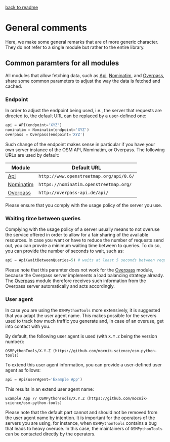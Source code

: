 [back to readme](../../../)

# General comments

Here, we make some general remarks that are of more generic character. They do not refer to a single module but rather to the entire library.

## Common paramters for all modules

All modules that allow fetching data, such as [Api](api.md), [Nominatim](nominatim.md), and [Overpass](overpass.md), share some common parameters to adjust the way the data is fetched and cached.

### Endpoint

In order to adjust the endpoint being used, i.e., the server that requests are directed to, the default URL can be replaced by a user-defined one:
```python
api = API(endpoint='XYZ')
nominatim = Nominatim(endpoint='XYZ')
overpass = Overpass(endpoint='XYZ')
```
Such change of the endpoint makes sense in particular if you have your own server instance of the OSM API, Nominatim, or Overpass. The following URLs are used by default:

| Module | Default URL |
| ------ | ----------- |
| [Api](api.md) | `http://www.openstreetmap.org/api/0.6/` |
| [Nominatim](nominatim.md) | `https://nominatim.openstreetmap.org/` |
| [Overpass](overpass.md) | `http://overpass-api.de/api/` |

Please ensure that you comply with the usage policy of the server you use.

### Waiting time between queries

Complying with the usage policy of a server usually means to not overuse the service offered in order to allow for a fair sharing of the available resources. In case you want or have to reduce the number of requests send out, you can provde a minimum waiting time between to queries. To do so, you can provide the number of seconds to wait, such as:
```python
api = Api(waitBetweenQueries=5) # waits at least 5 seconds between requests
```
Please note that this paramter does not work for the [Overpass](overpass.md) module, because the Overpass server implements a load balancing strategy already. The [Overpass](overpass.md) module therefore receives such information from the Overpass server automatically and acts accordingly.

### User agent

In case you are using the `OSMPythonTools` more extensively, it is suggested that you adapt the user agent name. This makes possible for the servers used to track how much traffic you generate and, in case of an overuse, get into contact with you.

By default, the following user agent is used (with `X.Y.Z` being the version number):
```
OSMPythonTools/X.Y.Z (https://github.com/mocnik-science/osm-python-tools)
```
To extend this user agent information, you can provide a user-defined user agent as follows:
```python
api = Api(userAgent='Example App')
```
This results in an extend user agent name:
```
Example App // OSMPythonTools/X.Y.Z (https://github.com/mocnik-science/osm-python-tools)
```
Please note that the default part cannot and should not be removed from the user agent name by intention. It is important for the operators of the servers you are using, for instance, when `OSMPythonTools` contains a bug that leads to heavy overuse. In this case, the maintainers of `OSMPythonTools` can be contacted directly by the operators.
